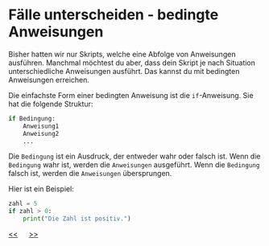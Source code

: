 # Fälle unterscheiden - bedingte Anweisungen

Bisher hatten wir nur Skripts, welche eine Abfolge von Anweisungen ausführen.
Manchmal möchtest du aber, dass dein Skript je nach 
Situation unterschiedliche Anweisungen ausführt.
Das kannst du mit bedingten Anweisungen erreichen.

Die einfachste Form einer bedingten Anweisung ist die `if`-Anweisung.
Sie hat die folgende Struktur:

```python
if Bedingung:
    Anweisung1
    Anweisung2
    ...
```

Die `Bedingung` ist ein Ausdruck, der entweder wahr oder falsch ist.
Wenn die `Bedingung` wahr ist, werden die `Anweisungen` ausgeführt.
Wenn die `Bedingung` falsch ist, werden die `Anweisungen` übersprungen.

Hier ist ein Beispiel:

```python
zahl = 5
if zahl > 0:
    print("Die Zahl ist positiv.")
```









[<<](I0_EinAusgabe.md) &emsp; [>>](K0_Schleifen.md)